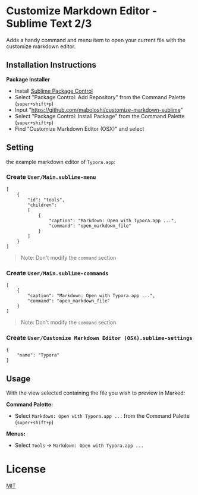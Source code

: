 # Customize Markdown Editor - Sublime Text 2/3

Adds a handy command and menu item to open your current file with the customize markdown editor.

## Installation Instructions

**Package Installer**

* Install [Sublime Package Control](https://packagecontrol.io/)
* Select "Package Control: Add Repository" from the Command Palette (`super+shift+p`)
* Input "https://github.com/maboloshi/customize-markdown-sublime"
* Select "Package Control: Install Package" from the Command Palette (`super+shift+p`)
* Find "Customize Markdown Editor (OSX)" and select

## Setting
the example markdown editor of `Typora.app`:

### Create `User/Main.sublime-menu`
```
[
    {
        "id": "tools",
        "children":
        [
            {
                "caption": "Markdown: Open with Typora.app ...",
                "command": "open_markdown_file"
            }
        ]
    }
]
```
> Note: Don't modify the `command` section

### Create `User/Main.sublime-commands`
```
[
    {
        "caption": "Markdown: Open with Typora.app ...",
        "command": "open_markdown_file"
    }
]
```
> Note: Don't modify the `command` section

### Create `User/Customize Markdown Editor (OSX).sublime-settings`
```
{
    "name": "Typora"
}
```

## Usage

With the view selected containing the file you wish to preview in Marked:

**Command Palette:**

* Select `Markdown: Open with Typora.app ...` from the Command Palette (`super+shift+p`)

**Menus:**

* Select `Tools` → `Markdown: Open with Typora.app ...`

# License
[MIT](http://jbrooksuk.mit-license.org)
